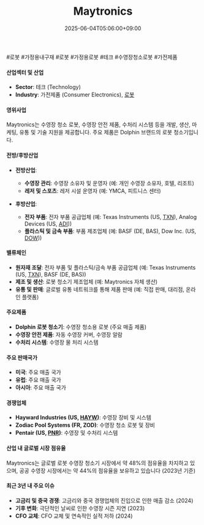 ﻿---
title: "Maytronics"
date: 2025-06-04T05:06:00+09:00
lastmod: 2025-06-04T05:06:00+09:00
type: docs
sidebar:
  open: true
weight: 549
---
<div style="display:none">
  <meta property="article:published_time" content="2025-06-03T20:06:00Z" />
  <meta property="article:modified_time" content="2025-06-03T20:06:00Z" />
</div>
#로봇 #가정용내구재 #로봇 #가정용로봇 #테크  #수영장청소로봇 #가전제품

#### 산업섹터 및 산업

- **Sector**: 테크 (Technology)
- **Industry**: 가전제품 (Consumer Electronics), [로봇](/industry-study/로봇/)

#### 영위사업

Maytronics는 수영장 청소 로봇, 수영장 안전 제품, 수처리 시스템 등을 개발, 생산, 마케팅, 유통 및 기술 지원을 제공합니다. 주요 제품은 Dolphin 브랜드의 로봇 청소기입니다.

#### 전방/후방산업

- **전방산업**:
    - **수영장 관리**: 수영장 소유자 및 운영자 (예: 개인 수영장 소유자, 호텔, 리조트)
    - **레저 및 스포츠**: 레저 시설 운영자 (예: YMCA, 피트니스 센터)
      
- **후방산업**:
    - **전자 부품**: 전자 부품 공급업체 (예: Texas Instruments (US, [TXN](/company-analysis/txn/)), Analog Devices (US, [ADI](/company-analysis/adi/)))
    - **플라스틱 및 금속 부품**: 부품 제조업체 (예: BASF (DE, BAS), Dow Inc. (US, [DOW](/company-analysis/dow/)))

#### 밸류체인

- **원자재 조달**: 전자 부품 및 플라스틱/금속 부품 공급업체 (예: Texas Instruments (US, [TXN](/company-analysis/txn/)), BASF (DE, BAS))
- **제조 및 생산**: 로봇 청소기 제조업체 (예: Maytronics 자체 생산)
- **유통 및 판매**: 글로벌 유통 네트워크를 통해 제품 판매 (예: 직접 판매, 대리점, 온라인 플랫폼)

#### 주요제품

- **Dolphin 로봇 청소기**: 수영장 청소용 로봇 (주요 매출 제품)
- **수영장 안전 제품**: 자동 수영장 커버, 수영장 알람
- **수처리 시스템**: 수영장 물 처리 시스템

#### 주요 판매국가

- **미국**: 주요 매출 국가
- **유럽**: 주요 매출 국가
- **아시아**: 주요 매출 국가

#### 경쟁업체

- **Hayward Industries (US, [HAYW](/company-analysis/hayw/))**: 수영장 장비 및 시스템
- **Zodiac Pool Systems (FR, ZOD)**: 수영장 청소 로봇 및 장비
- **Pentair (US, [PNR](/company-analysis/pnr/))**: 수영장 및 수처리 시스템

#### 산업 내 글로벌 시장 점유율

Maytronics는 글로벌 로봇 수영장 청소기 시장에서 약 48%의 점유율을 차지하고 있으며, 공공 수영장 시장에서는 약 44%의 점유율을 보유하고 있습니다 (2023년 기준)

#### 최근 3년 내 주요 이슈

- **고금리 및 중국 경쟁**: 고금리와 중국 경쟁업체의 진입으로 인한 매출 감소 (2024)
- **기후 변화**: 극단적인 날씨로 인한 수영장 시즌 지연 (2023)
- **CFO 교체**: CFO 교체 및 연속적인 실적 저하 (2024)
